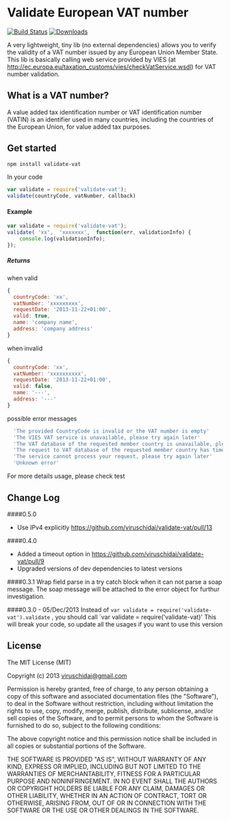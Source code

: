 # Validate European VAT number

[![Build Status](https://travis-ci.org/viruschidai/validate-vat.png?branch=master)](https://travis-ci.org/viruschidai/validate-vat)
[![Downloads](https://img.shields.io/npm/dm/validate-vat.svg)](https://www.npmjs.com/package/validate-vat)

A very lightweight, tiny lib (no external dependencies) allows you to verify the validity of a VAT number issued by any European Union Member State. This lib is basically calling web service provided by VIES (at http://ec.europa.eu/taxation_customs/vies/checkVatService.wsdl) for VAT number validation. 

## What is a VAT number?
A value added tax identification number or VAT identification number (VATIN) is an identifier used in many countries, including the countries of the European Union, for value added tax purposes.

## Get started
```bash
npm install validate-vat
```
In your code
```javascript
var validate = require('validate-vat');
validate(countryCode, vatNumber, callback)
```
#### Example
```javascript
var validate = require('validate-vat');
validate( 'xx',  'xxxxxxx',  function(err, validationInfo) {
    console.log(validationInfo);
});
```

##### Returns
when valid
```javascript
{
  countryCode: 'xx',
  vatNumber: 'xxxxxxxxx',
  requestDate: '2013-11-22+01:00',
  valid: true,
  name: 'company name',
  address: 'company address'
}
```
when invalid
```javascript
{
  countryCode: 'xx',
  vatNumber: 'xxxxxxxxxx',
  requestDate: '2013-11-22+01:00',
  valid: false,
  name: '---',
  address: '---'
}
```
possible error messages
```javascript
  'The provided CountryCode is invalid or the VAT number is empty'
  'The VIES VAT service is unavailable, please try again later'
  'The VAT database of the requested member country is unavailable, please try again later'
  'The request to VAT database of the requested member country has timed out, please try again later'
  'The service cannot process your request, please try again later'
  'Unknown error'
```
For more details usage, please check test

## Change Log
####0.5.0 
- Use IPv4 explicitly https://github.com/viruschidai/validate-vat/pull/13

####0.4.0
- Added a timeout option in https://github.com/viruschidai/validate-vat/pull/9
- Upgraded versions of dev dependencies to latest versions

####0.3.1
Wrap field parse in a try catch block when it can not parse a soap message. The soap message will be attached to the error object for furthur investigation.

####0.3.0 - 05/Dec/2013
Instead of
`var validate = require('validate-vat').validate`
, you should call
`var validate = require('validate-vat)'
This will break your code, so update all the usages if you want to use this version

## License
The MIT License (MIT)

Copyright (c) 2013 viruschidai@gmail.com

Permission is hereby granted, free of charge, to any person obtaining a copy
of this software and associated documentation files (the "Software"), to deal
in the Software without restriction, including without limitation the rights
to use, copy, modify, merge, publish, distribute, sublicense, and/or sell
copies of the Software, and to permit persons to whom the Software is
furnished to do so, subject to the following conditions:

The above copyright notice and this permission notice shall be included in
all copies or substantial portions of the Software.

THE SOFTWARE IS PROVIDED "AS IS", WITHOUT WARRANTY OF ANY KIND, EXPRESS OR
IMPLIED, INCLUDING BUT NOT LIMITED TO THE WARRANTIES OF MERCHANTABILITY,
FITNESS FOR A PARTICULAR PURPOSE AND NONINFRINGEMENT. IN NO EVENT SHALL THE
AUTHORS OR COPYRIGHT HOLDERS BE LIABLE FOR ANY CLAIM, DAMAGES OR OTHER
LIABILITY, WHETHER IN AN ACTION OF CONTRACT, TORT OR OTHERWISE, ARISING FROM,
OUT OF OR IN CONNECTION WITH THE SOFTWARE OR THE USE OR OTHER DEALINGS IN
THE SOFTWARE.
